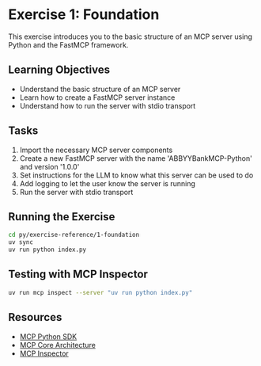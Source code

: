 # Exercise 1: Foundation

This exercise introduces you to the basic structure of an MCP server using Python and the FastMCP framework.

## Learning Objectives

- Understand the basic structure of an MCP server
- Learn how to create a FastMCP server instance
- Understand how to run the server with stdio transport

## Tasks

1. Import the necessary MCP server components
2. Create a new FastMCP server with the name 'ABBYYBankMCP-Python' and version '1.0.0'
3. Set instructions for the LLM to know what this server can be used to do
4. Add logging to let the user know the server is running
5. Run the server with stdio transport

## Running the Exercise

```bash
cd py/exercise-reference/1-foundation
uv sync
uv run python index.py
```

## Testing with MCP Inspector

```bash
uv run mcp inspect --server "uv run python index.py"
```

## Resources

- [MCP Python SDK](https://github.com/modelcontextprotocol/python-sdk)
- [MCP Core Architecture](https://modelcontextprotocol.io/docs/concepts/architecture)
- [MCP Inspector](https://modelcontextprotocol.io/docs/tools/inspector) 
